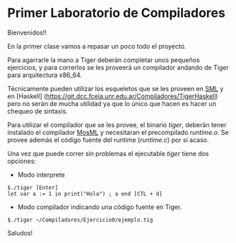 # Primer Laboratorio de Compiladores

Bienvenidos!!

En la primer clase vamos a repasar un poco todo el proyecto.

Para agarrarle la mano a Tiger deberán completar unos pequeños ejercicios, y
para correrlos se les proveerá un compilador andando de Tiger para arquitectura
x86_64.

Técnicamente pueden utilizar los esqueletos que se les proveen en
[SML](https://git.dcc.fceia.unr.edu.ar/Compiladores/TigerMl) y en [Haskell]
(https://git.dcc.fceia.unr.edu.ar/Compiladores/TigerHaskell) pero no serán de
mucha utilidad ya que lo único que hacen es hacer un chequeo de sintaxis.

Para utilizar el compilador que se les provee, el binario *tiger*, deberán tener
instalado el compilador [MosML](http://mosml.org/) y necesitaran el precompilado
*runtime.o*. Se provee además el código fuente del runtime (*runtime.c*) por si acaso.

Una vez que puede correr sin problemas el ejecutable *tiger* tiene dos opciones:
+ Modo interprete
```
$./tiger [Enter]
let var a := 1 in print("Hola") ; a end [CTL + d]
```
+ Modo compilador indicando una código fuente en Tiger.
```
$./tiger ~/Compiladores/Ejercicio0/ejemplo.tig
```

Saludos!
